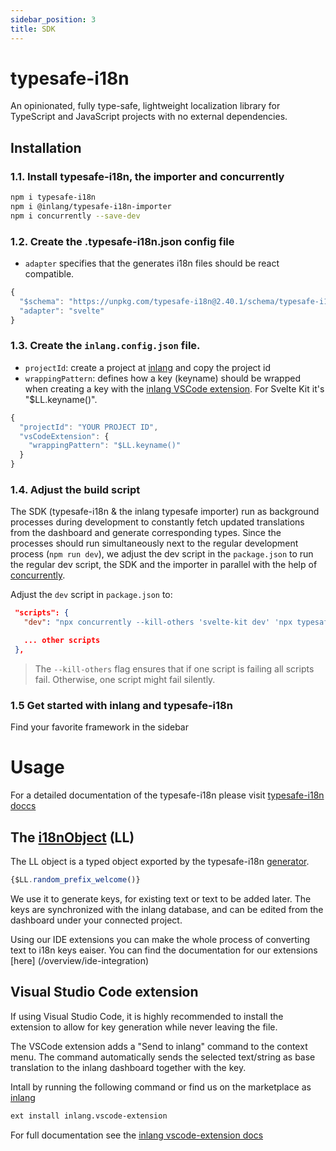 ```yaml
---
sidebar_position: 3
title: SDK
---
```


# typesafe-i18n
An opinionated, fully type-safe, lightweight localization library for TypeScript and JavaScript projects with no external dependencies.

## Installation
### 1.1. Install typesafe-i18n, the importer and concurrently


```bash
npm i typesafe-i18n
npm i @inlang/typesafe-i18n-importer
npm i concurrently --save-dev
```

### 1.2. Create the .typesafe-i18n.json config file

- `adapter` specifies that the generates i18n files should be react compatible.

```js title="typesafe-i18n.json"
{
  "$schema": "https://unpkg.com/typesafe-i18n@2.40.1/schema/typesafe-i18n.json",
  "adapter": "svelte"
}
```

### 1.3. Create the `inlang.config.json` file.

- `projectId`: create a project at [inlang](https://app.inlang.dev) and copy the project id
- `wrappingPattern`: defines how a key (keyname) should be wrapped when creating a key with the [inlang
  VSCode extension](https://marketplace.visualstudio.com/items?itemName=inlang.vscode-extension). For Svelte Kit it's
  "$LL.keyname()".

```js title="inlang.project.json"
{
  "projectId": "YOUR PROJECT ID",
  "vsCodeExtension": {
    "wrappingPattern": "$LL.keyname()"
  }
}
```

### 1.4. Adjust the build script

The SDK (typesafe-i18n & the inlang typesafe importer) run as background processes during development to constantly fetch updated translations from the dashboard and generate corresponding types. Since the processes should run simultaneously next to the regular development process (`npm run dev`), we adjust the dev script in the `package.json` to run the regular dev script, the SDK and the importer in parallel with the help of [concurrently](https://www.npmjs.com/package/concurrently).

Adjust the `dev` script in `package.json` to:

```json
 "scripts": {
   "dev": "npx concurrently --kill-others 'svelte-kit dev' 'npx typesafe-i18n' 'npx @inlang/typesafe-i18n-importer'",

   ... other scripts
 },
```

> The `--kill-others` flag ensures that if one script is failing all scripts fail. Otherwise, one
> script might fail silently.

### 1.5 Get started with inlang and typesafe-i18n
Find your favorite framework in the sidebar

# Usage
For a detailed documentation of the typesafe-i18n please visit [typesafe-i18n doccs](https://github.com/ivanhofer/typesafe-i18n#readme)

## The [i18nObject](https://github.com/ivanhofer/typesafe-i18n#i18nObject) (LL)
The LL object is a typed object exported by the typesafe-i18n [generator](https://github.com/ivanhofer/typesafe-i18n#typesafety).

```js
{$LL.random_prefix_welcome()}
```

We use it to generate keys, for existing text or text to be added later. The keys are synchronized with the inlang database, and can be edited from the dashboard under your connected project.

Using our IDE extensions you can make the whole process of converting text to i18n keys eaiser. You can find the documentation for our extensions [here] (/overview/ide-integration)

## Visual Studio Code extension

If using Visual Studio Code, it is highly recommended to install the extension to allow for key generation while never leaving the file.

The VSCode extension adds a "Send to inlang" command to the context menu. The command automatically sends the selected text/string as base translation to the inlang dashboard together with the key.

Intall by running the following command or find us on the marketplace as [inlang](https://marketplace.visualstudio.com/items?itemName=inlang.vscode-extension)
```bash
ext install inlang.vscode-extension
```

For full documentation see the [inlang vscode-extension docs](https://github.com/inlang/inlang/tree/main/packages/inlang-vscode-extension)

